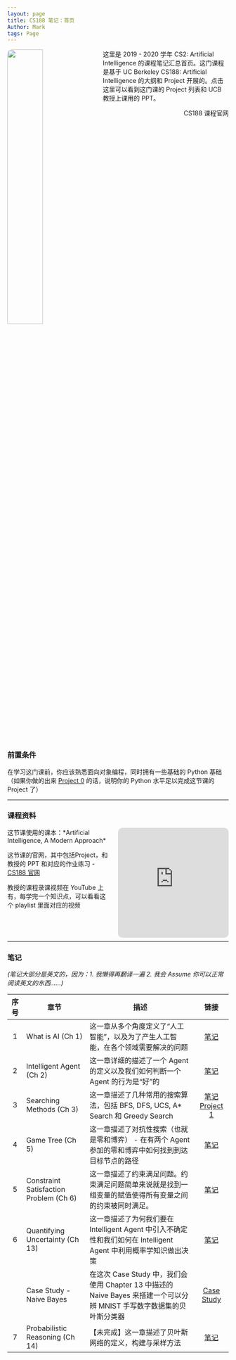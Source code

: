 ```yaml
---
layout: page
title: CS188 笔记：首页
Author: Mark
tags: Page
---
```


<div style="clear:right"/>
<img src="{{ site.baseurl }}/assets/cs188_logo.png" style="float: left; height: 40%; width: 40%; margin: 0px 16px 8px 0px; border-radius: 10px"/>

这里是 2019 - 2020 学年 CS2: Artificial Intelligence 的课程笔记汇总首页。这门课程是基于 UC Berkeley CS188: Artificial Intelligence 的大纲和 Project 开展的。点击这里可以看到这门课的 Project 列表和 UCB 教授上课用的 PPT。

<div class="main-button" onClick="window.location.href='https://cs188.ml/'" style="float:right">CS188 课程官网</div>

<div style="clear:both"></div>

<div class="info">
    <h3>前置条件</h3>
    在学习这门课前，你应该熟悉面向对象编程，同时拥有一些基础的 Python 基础（如果你做的出来 <a href="https://cs188.ml/project0/">Project 0</a> 的话，说明你的 Python 水平足以完成这节课的 Project 了）
</div>

<hr>

### 课程资料

<iframe width="50%" height="250px" src="https://www.youtube.com/embed/videoseries?list=PLVYtzYiUdm4ThHyh_pnhNQwdmN_OmryLc&index=2" frameborder="0" allow="encrypted-media" allowfullscreen style="border-radius: 10px; float:right; margin: 0px 0px 8px 16px">
Try connect the internet in a more scientific way to see this playlist.
</iframe>


<p>这节课使用的课本：*Artificial Intelligence, A Modern Approach*</p>

<p>这节课的官网，其中包括Project，和教授的 PPT 和对应的作业练习 - <a href="https://cs188.ml/">CS188 官网</a></p>

<p>教授的课程录课视频在 YouTube 上有，每学完一个知识点，可以看看这个 playlist 里面对应的视频</p>

<hr style="clear:both"/>

### 笔记

*(笔记大部分是英文的，因为：1. 我懒得再翻译一遍  2. 我会 Assume 你可以正常阅读英文的东西……)*

| 序号               | 章节                 | 描述                                                         | 链接                                                    |
| :------------------: | ------------------------------------------------------------ | ------------------------------------------------------- | :-----------------------------------------------------: |
| 1      | What is AI (Ch 1)       | 这一章从多个角度定义了“人工智能”，以及为了产生人工智能，在各个领域需要解决的问题 | <a class="tag" href='{{site.baseurl}}/2021/02/25/CS188-Chapter1.html'>笔记</a> |
| 2 | Intelligent Agent (Ch 2) | 这一章详细的描述了一个 Agent 的定义以及我们如何判断一个 Agent 的行为是“好”的 | <a class='tag' href='{{site.baseurl}}/2021/02/28/CS188-Chapter2.html'>笔记</a> |
| 3 | Searching Methods (Ch 3) | 这一章描述了几种常用的搜索算法，包括 BFS, DFS, UCS, A* Search 和 Greedy Search | <a class='tag' href='{{site.baseurl}}/2021/02/28/CS188-Chapter3.html'>笔记</a>  <a class='tag' href='https://cs188.ml/project1/'>Project 1</a> |
| 4 | Game Tree (Ch 5) | 这一章描述了对抗性搜索（也就是零和博弈） - 在有两个 Agent 参加的零和博弈中如何找到到达目标节点的路径|<a class='tag' href='{{site.baseurl}}/2021/04/22/CS188-Chapter5.html'>笔记</a>|
| 5 | Constraint Satisfaction Problem (Ch 6) | 这一章描述了约束满足问题。约束满足问题简单来说就是找到一组变量的赋值使得所有变量之间的约束被同时满足。 |<a class='tag' href='{{site.baseurl}}/2021/05/11/CS188-Chapter6.html'>笔记</a>|
| 6 | Quantifying Uncertainty (Ch 13) | 这一章描述了为何我们要在 Intelligent Agent 中引入不确定性和我们如何在 Intelligent Agent 中利用概率学知识做出决策 |<a href="{{site.baseurl}}/2021/05/30/CS188-Chapter13.html" class="tag">笔记</a>|
|  | Case Study - Naive Bayes | 在这次 Case Study 中，我们会使用 Chapter 13 中描述的 Naive Bayes 来搭建一个可以分辨 MNIST 手写数字数据集的贝叶斯分类器 |<a href="{{ site.baseurl}}/2021/06/04/CS188-Naive-Bayes-MNIST.html" class="tag">Case Study</a>|
| 7 | Probabilistic Reasoning (Ch 14) | 【未完成】这一章描述了贝叶斯网络的定义，构建与采样方法 |<a href="{{ site.baseurl }}/2021/06/07/CS188-Chapter14.html" class="tag">笔记</a>|
